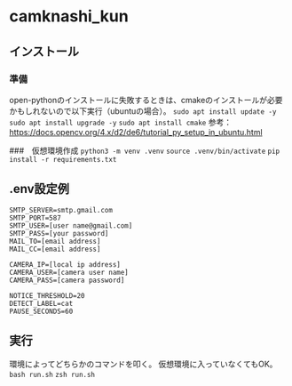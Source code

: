 # camknashi_kun

## インストール
### 準備
open-pythonのインストールに失敗するときは、cmakeのインストールが必要かもしれないので以下実行（ubuntuの場合）。
`sudo apt install update -y`
`sudo apt install upgrade -y`
`sudo apt install cmake`
参考：https://docs.opencv.org/4.x/d2/de6/tutorial_py_setup_in_ubuntu.html

###　仮想環境作成
`python3 -m venv .venv`
`source .venv/bin/activate`
`pip install -r requirements.txt`

## .env設定例
```
SMTP_SERVER=smtp.gmail.com
SMTP_PORT=587
SMTP_USER=[user name@gmail.com]
SMTP_PASS=[your password]
MAIL_TO=[email address]
MAIL_CC=[email address]

CAMERA_IP=[local ip address]
CAMERA_USER=[camera user name]
CAMERA_PASS=[camera password]

NOTICE_THRESHOLD=20
DETECT_LABEL=cat
PAUSE_SECONDS=60
```

## 実行
環境によってどちらかのコマンドを叩く。
仮想環境に入っていなくてもOK。
`bash run.sh`
`zsh run.sh`
